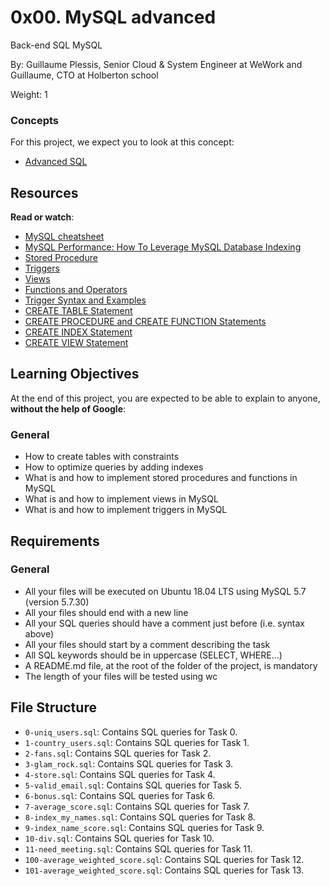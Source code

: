 # 0x00. MySQL advanced

Back-end SQL MySQL

By: Guillaume Plessis, Senior Cloud & System Engineer at WeWork and Guillaume, CTO at Holberton school

Weight: 1

### Concepts

For this project, we expect you to look at this concept:

- [Advanced SQL](https://intranet.alxswe.com/concepts/555)

## Resources

**Read or watch**:

- [MySQL cheatsheet](https://intranet.alxswe.com/rltoken/8w9di_hk19DIMSBEV3EayQ)
- [MySQL Performance: How To Leverage MySQL Database Indexing](https://intranet.alxswe.com/rltoken/2GJbZ48zRPA70o2YhTdH7g)
- [Stored Procedure](https://intranet.alxswe.com/rltoken/K180X2OCzb6gzPngjn-EIg)
- [Triggers](https://intranet.alxswe.com/rltoken/cJ1qA4o-rRm4rWIsqYKSZg)
- [Views](https://intranet.alxswe.com/rltoken/vHg1z3UAOcWMvOt8xZHeiA)
- [Functions and Operators](https://intranet.alxswe.com/rltoken/g-c1m6iljScpi4LeqxBRqQ)
- [Trigger Syntax and Examples](https://intranet.alxswe.com/rltoken/gLVwKjQfRL0Jr_nWqAS7VQ)
- [CREATE TABLE Statement](https://intranet.alxswe.com/rltoken/X789nJ22H6HVh1uCQPl0lg)
- [CREATE PROCEDURE and CREATE FUNCTION Statements](https://intranet.alxswe.com/rltoken/mfrWMt1KL3NHXblJykMgZg)
- [CREATE INDEX Statement](https://intranet.alxswe.com/rltoken/oCu8Rg9WfKyF4BhTt8dZGQ)
- [CREATE VIEW Statement](https://intranet.alxswe.com/rltoken/FEZNlZFKZmD1ISnLINkCwQ)

## Learning Objectives

At the end of this project, you are expected to be able to explain to anyone, **without the help of Google**:

### General
- How to create tables with constraints
- How to optimize queries by adding indexes
- What is and how to implement stored procedures and functions in MySQL
- What is and how to implement views in MySQL
- What is and how to implement triggers in MySQL

## Requirements
### General
- All your files will be executed on Ubuntu 18.04 LTS using MySQL 5.7 (version 5.7.30)
- All your files should end with a new line
- All your SQL queries should have a comment just before (i.e. syntax above)
- All your files should start by a comment describing the task
- All SQL keywords should be in uppercase (SELECT, WHERE…)
- A README.md file, at the root of the folder of the project, is mandatory
- The length of your files will be tested using wc 

## File Structure
- `0-uniq_users.sql`: Contains SQL queries for Task 0.
- `1-country_users.sql`: Contains SQL queries for Task 1.
- `2-fans.sql`: Contains SQL queries for Task 2.
- `3-glam_rock.sql`: Contains SQL queries for Task 3.
- `4-store.sql`: Contains SQL queries for Task 4.
- `5-valid_email.sql`: Contains SQL queries for Task 5.
- `6-bonus.sql`: Contains SQL queries for Task 6.
- `7-average_score.sql`: Contains SQL queries for Task 7.
- `8-index_my_names.sql`: Contains SQL queries for Task 8.
- `9-index_name_score.sql`: Contains SQL queries for Task 9.
- `10-div.sql`: Contains SQL queries for Task 10.
- `11-need_meeting.sql`: Contains SQL queries for Task 11.
- `100-average_weighted_score.sql`: Contains SQL queries for Task 12.
- `101-average_weighted_score.sql`: Contains SQL queries for Task 13.
